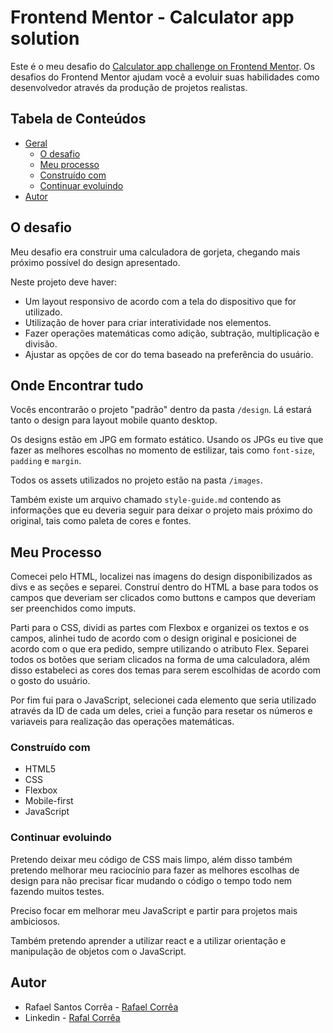 # Frontend Mentor - Calculator app solution

Este é o meu desafio do [Calculator app challenge on Frontend Mentor](https://www.frontendmentor.io/challenges/calculator-app-9lteq5N29). Os desafios do Frontend Mentor ajudam você a evoluir suas habilidades como desenvolvedor através da produção de projetos realistas.

## Tabela de Conteúdos

- [Geral](#geral)
  - [O desafio](#o-desafio)
  - [Meu processo](#meu-processo)
  - [Construído com](#construido-com)
  - [Continuar evoluindo](#continuar-evoluindo)
- [Autor](#autor)

## O desafio

Meu desafio era construir uma calculadora de gorjeta, chegando mais próximo possível do design apresentado.

Neste projeto deve haver:

- Um layout responsivo de acordo com a tela do dispositivo que for utilizado.
- Utilização de hover para criar interatividade nos elementos.
- Fazer operações matemáticas como adição, subtração, multiplicação e divisão.
- Ajustar as opções de cor do tema baseado na preferência do usuário. 


## Onde Encontrar tudo

Vocês encontrarão o projeto "padrão" dentro da pasta `/design`. Lá estará tanto o design para layout mobile quanto desktop.

Os designs estão em JPG em formato estático. Usando os JPGs eu tive que fazer as melhores escolhas no momento de estilizar, tais como `font-size`, `padding` e `margin`. 

Todos os assets utilizados no projeto estão na pasta `/images`.

Também existe um arquivo chamado `style-guide.md` contendo as informações que eu deveria seguir para deixar o projeto mais próximo do original, tais como paleta de cores e fontes.

## Meu Processo

Comecei pelo HTML, localizei nas imagens do design disponibilizados as divs e as seções e separei. Construí dentro do HTML a base para todos os campos que deveriam ser clicados como buttons e campos que deveriam ser preenchidos como imputs.

Parti para o CSS, dividi as partes com Flexbox e organizei os textos e os campos, alinhei tudo de acordo com o design original e posicionei de acordo com o que era pedido, sempre utilizando o atributo Flex. Separei todos os botões que seriam clicados na forma de uma calculadora, além disso estabeleci as cores dos temas para serem escolhidas de acordo com o gosto do usuário.

Por fim fui para o JavaScript, selecionei cada elemento que seria utilizado através da ID de cada um deles, criei a função para resetar os números e variaveis para realização das operações matemáticas. 

### Construído com

- HTML5 
- CSS  
- Flexbox
- Mobile-first 
- JavaScript

### Continuar evoluindo

Pretendo deixar meu código de CSS mais limpo, além disso também pretendo melhorar meu raciocínio para fazer as melhores escolhas de design para não precisar ficar mudando o código o tempo todo nem fazendo muitos testes.

Preciso focar em melhorar meu JavaScript e partir para projetos mais ambiciosos.

Também pretendo aprender a utilizar react e a utilizar orientação e manipulação de objetos com o JavaScript.

## Autor

- Rafael Santos Corrêa - [Rafael Corrêa](https://github.com/Faelsc)
- Linkedin - [Rafal Corrêa](https://www.linkedin.com/in/correarafaelsantos/)